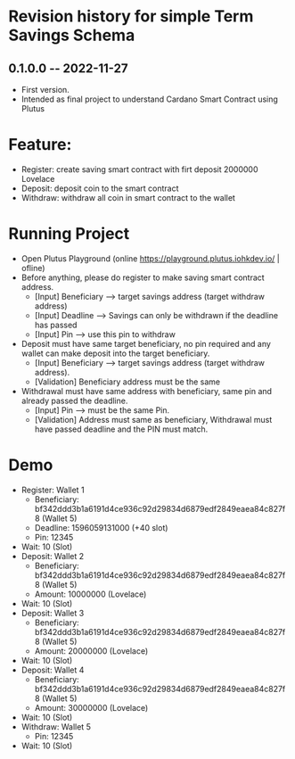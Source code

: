 # Revision history for simple Term Savings Schema

## 0.1.0.0 -- 2022-11-27

* First version.
* Intended as final project to understand Cardano Smart Contract using Plutus

# Feature:
* Register: create saving smart contract with firt deposit 2000000 Lovelace
* Deposit: deposit coin to the smart contract
* Withdraw: withdraw all coin in smart contract to the wallet

# Running Project
* Open Plutus Playground (online https://playground.plutus.iohkdev.io/ | ofline)
* Before anything, please do register to make saving smart contract address.
  - [Input] Beneficiary --> target savings address (target withdraw address)
  - [Input] Deadline --> Savings can only be withdrawn if the deadline has passed
  - [Input] Pin --> use this pin to withdraw
* Deposit must have same target beneficiary, no pin required and any wallet can make deposit into the target beneficiary.
  - [Input] Beneficiary --> target savings address (target withdraw address).
  - [Validation] Beneficiary address must be the same
* Withdrawal must have same address with beneficiary, same pin and already passed the deadline.
  - [Input] Pin --> must be the same Pin.
  - [Validation] Address must same as beneficiary, Withdrawal must have passed deadline and the PIN must match.

# Demo
* Register: Wallet 1
  - Beneficiary: bf342ddd3b1a6191d4ce936c92d29834d6879edf2849eaea84c827f8 (Wallet 5)
  - Deadline: 1596059131000 (+40 slot)
  - Pin: 12345
* Wait: 10 (Slot)
* Deposit: Wallet 2
  - Beneficiary: bf342ddd3b1a6191d4ce936c92d29834d6879edf2849eaea84c827f8 (Wallet 5)
  - Amount: 10000000 (Lovelace)
* Wait: 10 (Slot)
* Deposit: Wallet 3
  - Beneficiary: bf342ddd3b1a6191d4ce936c92d29834d6879edf2849eaea84c827f8 (Wallet 5)
  - Amount: 20000000 (Lovelace)
* Wait: 10 (Slot)
* Deposit: Wallet 4
  - Beneficiary: bf342ddd3b1a6191d4ce936c92d29834d6879edf2849eaea84c827f8 (Wallet 5)
  - Amount: 30000000 (Lovelace)
* Wait: 10 (Slot)
* Withdraw: Wallet 5
  - Pin: 12345
* Wait: 10 (Slot)

